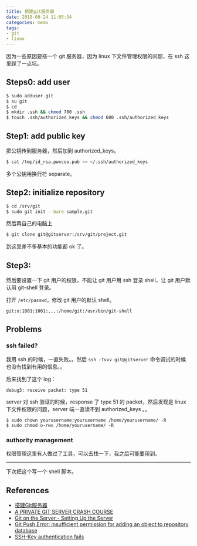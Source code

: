 ```yaml
---
title: 搭建git服务器
date: 2018-09-24 11:05:54
categories: memo
tags:
- git
- linux
---
```


因为一些原因要搭一个 git 服务器，因为 linux 下文件管理权限的问题，在 ssh 这里踩了一点坑。

## Steps0: add user

```bash
$ sudo adduser git
$ su git
$ cd
$ mkdir .ssh && chmod 700 .ssh
$ touch .ssh/authorized_keys && chmod 600 .ssh/authorized_keys
```

## Step1: add public key

把公钥传到服务器，然后加到 authorized_keys。

```bash
$ cat /tmp/id_rsa.pwxcoo.pub >> ~/.ssh/authorized_keys
```

多个公钥用换行符 separate。

## Step2: initialize repository

```bash
$ cd /srv/git
$ sudo git init --bare sample.git
```

然后再自己的电脑上

```bash
$ git clone git@gitserver:/srv/git/project.git
```

到这里差不多基本的功能都 ok 了。

## Step3: 

然后要设置一下 git 用户的权限，不能让 git 用户用 ssh 登录 shell，让 git 用户默认用 git-shell 登录。

打开 `/etc/passwd`，修改 git 用户的默认 shell。

```
git:x:1001:1001:,,,:/home/git:/usr/bin/git-shell
```

## Problems

### ssh failed?

我用 ssh 的时候，一直失败。。然后 `ssh -Tvvv git@gitserver` 命令调试的时候也没有找到有用的信息。。

后来找到了这个 log：

```log
debug3: receive packet: type 51
```

server 对 ssh 验证的时候，response 了 type 51 的 packet，然后发现是 linux 下文件权限的问题，server 端一直读不到 authorized_keys 。。


```
$ sudo chown yourusername:yourusername /home/yourusername/ -R
$ sudo chmod o-rwx /home/yourusername/ -R
```

### authority management

权限管理这里有人做过了工具，可以去找一下，我之后可能要用到。


------

下次把这个写一个 shell 脚本。

## References

- [搭建Git服务器](https://www.liaoxuefeng.com/wiki/0013739516305929606dd18361248578c67b8067c8c017b000/00137583770360579bc4b458f044ce7afed3df579123eca000)
- [A PRIVATE GIT SERVER CRASH COURSE](https://hackaday.com/2018/06/27/keep-it-close-a-private-git-server-crash-course/)
- [Git on the Server - Setting Up the Server](https://git-scm.com/book/en/v2/Git-on-the-Server-Setting-Up-the-Server)
- [Git Push Error: insufficient permission for adding an object to repository database](https://stackoverflow.com/questions/6448242/git-push-error-insufficient-permission-for-adding-an-object-to-repository-datab)
- [SSH-Key authentication fails](https://superuser.com/questions/1137438/ssh-key-authentication-fails)